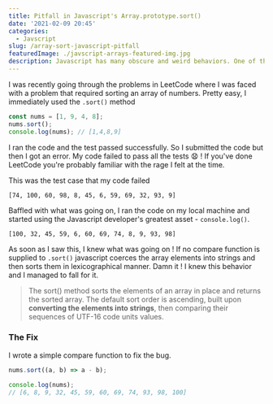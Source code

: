 ```yaml
---
title: Pitfall in Javascript's Array.prototype.sort()
date: '2021-02-09 20:45'
categories:
  - Javscript
slug: /array-sort-javascript-pitfall
featuredImage: ./javscript-arrays-featured-img.jpg
description: Javascript has many obscure and weird behaviors. One of them is how Array.prototype.sort() functions.
---
```


I was recently going through the problems in LeetCode where I was faced with a problem that required sorting an array of numbers. Pretty easy, I immediately used the `.sort()` method

```javascript
const nums = [1, 9, 4, 8];
nums.sort();
console.log(nums); // [1,4,8,9]
```

I ran the code and the test passed successfully. So I submitted the code but then I got an error. My code failed to pass all the tests 😧 ! If you've done LeetCode you're probably familiar with the rage I felt at the time.

This was the test case that my code failed

```
[74, 100, 60, 98, 8, 45, 6, 59, 69, 32, 93, 9]
```

Baffled with what was going on, I ran the code on my local machine and started using the Javascript developer's greatest asset - `console.log()`.

```
[100, 32, 45, 59, 6, 60, 69, 74, 8, 9, 93, 98]
```

As soon as I saw this, I knew what was going on ! If no compare function is supplied to `.sort()` javascript coerces the array elements into strings and then sorts them in lexicographical manner. Damn it ! I knew this behavior and I managed to fall for it.

> The sort() method sorts the elements of an array in place and returns the sorted array. The default sort order is ascending, built upon **converting the elements into strings**, then comparing their sequences of UTF-16 code units values.

### The Fix

I wrote a simple compare function to fix the bug.

```javascript
nums.sort((a, b) => a - b);

console.log(nums);
// [6, 8, 9, 32, 45, 59, 60, 69, 74, 93, 98, 100]
```
